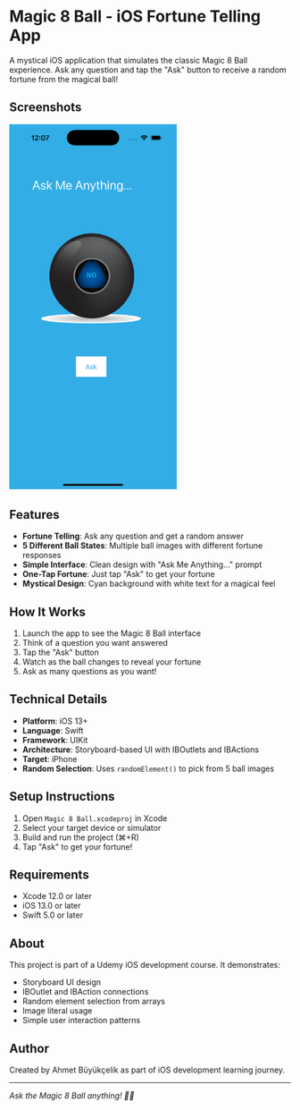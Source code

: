 # Magic 8 Ball - iOS Fortune Telling App

A mystical iOS application that simulates the classic Magic 8 Ball experience. Ask any question and tap the "Ask" button to receive a random fortune from the magical ball!

## Screenshots

<img src="./Screenshot.png" width="300" alt="App Screenshot">

## Features

- **Fortune Telling**: Ask any question and get a random answer
- **5 Different Ball States**: Multiple ball images with different fortune responses
- **Simple Interface**: Clean design with "Ask Me Anything..." prompt
- **One-Tap Fortune**: Just tap "Ask" to get your fortune
- **Mystical Design**: Cyan background with white text for a magical feel

## How It Works

1. Launch the app to see the Magic 8 Ball interface
2. Think of a question you want answered
3. Tap the "Ask" button
4. Watch as the ball changes to reveal your fortune
5. Ask as many questions as you want!

## Technical Details

- **Platform**: iOS 13+
- **Language**: Swift
- **Framework**: UIKit
- **Architecture**: Storyboard-based UI with IBOutlets and IBActions
- **Target**: iPhone
- **Random Selection**: Uses `randomElement()` to pick from 5 ball images


## Setup Instructions

1. Open `Magic 8 Ball.xcodeproj` in Xcode
2. Select your target device or simulator
3. Build and run the project (⌘+R)
4. Tap "Ask" to get your fortune!

## Requirements

- Xcode 12.0 or later
- iOS 13.0 or later
- Swift 5.0 or later

## About

This project is part of a Udemy iOS development course. It demonstrates:
- Storyboard UI design
- IBOutlet and IBAction connections
- Random element selection from arrays
- Image literal usage
- Simple user interaction patterns

## Author

Created by Ahmet Büyükçelik as part of iOS development learning journey.

---

*Ask the Magic 8 Ball anything! 🔮✨*
